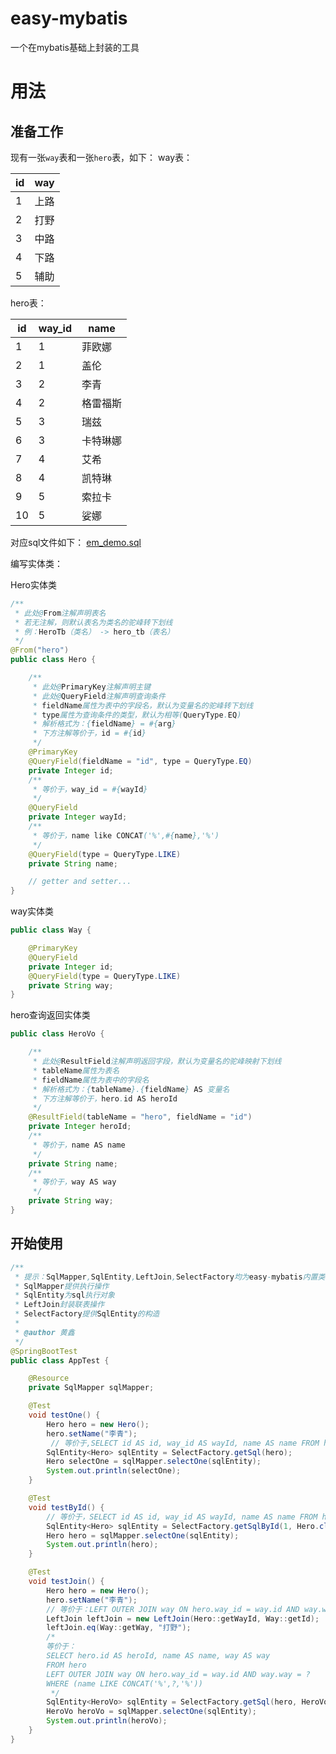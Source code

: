 # easy-mybatis
一个在mybatis基础上封装的工具

# 用法

## 准备工作

现有一张`way`表和一张`hero`表，如下：
way表：

| **id** | **way** |
| ------ | ------- |
| 1      | 上路    |
| 2      | 打野    |
| 3      | 中路    |
| 4      | 下路    |
| 5      | 辅助    |

hero表：

| **id** | **way_id** | **name** |
| ------ | ---------- | -------- |
| 1      | 1          | 菲欧娜   |
| 2      | 1          | 盖伦     |
| 3      | 2          | 李青     |
| 4      | 2          | 格雷福斯 |
| 5      | 3          | 瑞兹     |
| 6      | 3          | 卡特琳娜 |
| 7      | 4          | 艾希     |
| 8      | 4          | 凯特琳   |
| 9      | 5          | 索拉卡   |
| 10     | 5          | 娑娜     |

对应sql文件如下：
[em_demo.sql](https://www.yuque.com/attachments/yuque/0/2022/sql/12543633/1669689634848-106d2a88-c8c9-4748-b43d-e32a0f0b4fcb.sql?_lake_card=%7B%22src%22%3A%22https%3A%2F%2Fwww.yuque.com%2Fattachments%2Fyuque%2F0%2F2022%2Fsql%2F12543633%2F1669689634848-106d2a88-c8c9-4748-b43d-e32a0f0b4fcb.sql%22%2C%22name%22%3A%22em_demo.sql%22%2C%22size%22%3A2119%2C%22type%22%3A%22%22%2C%22ext%22%3A%22sql%22%2C%22source%22%3A%22%22%2C%22status%22%3A%22done%22%2C%22download%22%3Atrue%2C%22taskId%22%3A%22u08311f49-e354-409b-b9bc-a556130e0e8%22%2C%22taskType%22%3A%22upload%22%2C%22__spacing%22%3A%22both%22%2C%22id%22%3A%22u0aa5f421%22%2C%22margin%22%3A%7B%22top%22%3Atrue%2C%22bottom%22%3Atrue%7D%2C%22card%22%3A%22file%22%7D)

编写实体类：

Hero实体类

```java
/**
 * 此处@From注解声明表名
 * 若无注解，则默认表名为类名的驼峰转下划线
 * 例：HeroTb（类名） -> hero_tb（表名）
 */
@From("hero")
public class Hero {

    /**
	 * 此处@PrimaryKey注解声明主键
     * 此处@QueryField注解声明查询条件
     * fieldName属性为表中的字段名，默认为变量名的驼峰转下划线
     * type属性为查询条件的类型，默认为相等(QueryType.EQ)
     * 解析格式为：{fieldName} = #{arg}
     * 下方注解等价于，id = #{id}
     */
    @PrimaryKey
    @QueryField(fieldName = "id", type = QueryType.EQ)
    private Integer id;
    /**
     * 等价于，way_id = #{wayId}
     */
    @QueryField
    private Integer wayId;
    /**
     * 等价于，name like CONCAT('%',#{name},'%')
     */
    @QueryField(type = QueryType.LIKE)
    private String name;

    // getter and setter...
}
```

way实体类

```java
public class Way {

    @PrimaryKey
    @QueryField
    private Integer id;
    @QueryField(type = QueryType.LIKE)
    private String way;
}
```

hero查询返回实体类

```java
public class HeroVo {

    /**
     * 此处@ResultField注解声明返回字段，默认为变量名的驼峰映射下划线
     * tableName属性为表名
     * fieldName属性为表中的字段名
     * 解析格式为：{tableName}.{fieldName} AS 变量名
     * 下方注解等价于，hero.id AS heroId
     */
    @ResultField(tableName = "hero", fieldName = "id")
    private Integer heroId;
    /**
     * 等价于，name AS name
     */
    private String name;
    /**
     * 等价于，way AS way
     */
    private String way;
}
```

## 开始使用

```java
/**
 * 提示：SqlMapper,SqlEntity,LeftJoin,SelectFactory均为easy-mybatis内置类
 * SqlMapper提供执行操作
 * SqlEntity为sql执行对象
 * LeftJoin封装联表操作
 * SelectFactory提供SqlEntity的构造
 *
 * @author 黄鑫
 */
@SpringBootTest
public class AppTest {

    @Resource
    private SqlMapper sqlMapper;

    @Test
    void testOne() {
        Hero hero = new Hero();
        hero.setName("李青");
         // 等价于,SELECT id AS id, way_id AS wayId, name AS name FROM hero WHERE (name LIKE CONCAT('%',?,'%'))
        SqlEntity<Hero> sqlEntity = SelectFactory.getSql(hero);
        Hero selectOne = sqlMapper.selectOne(sqlEntity);
        System.out.println(selectOne);
    }

    @Test
    void testById() {
        // 等价于，SELECT id AS id, way_id AS wayId, name AS name FROM hero WHERE (id = ?)
        SqlEntity<Hero> sqlEntity = SelectFactory.getSqlById(1, Hero.class);
        Hero hero = sqlMapper.selectOne(sqlEntity);
        System.out.println(hero);
    }

    @Test
    void testJoin() {
        Hero hero = new Hero();
        hero.setName("李青");
        // 等价于：LEFT OUTER JOIN way ON hero.way_id = way.id AND way.way = ?
        LeftJoin leftJoin = new LeftJoin(Hero::getWayId, Way::getId);
        leftJoin.eq(Way::getWay, "打野");
        /*
        等价于：
        SELECT hero.id AS heroId, name AS name, way AS way
        FROM hero
        LEFT OUTER JOIN way ON hero.way_id = way.id AND way.way = ?
        WHERE (name LIKE CONCAT('%',?,'%'))
         */
        SqlEntity<HeroVo> sqlEntity = SelectFactory.getSql(hero, HeroVo.class, leftJoin);
        HeroVo heroVo = sqlMapper.selectOne(sqlEntity);
        System.out.println(heroVo);
    }
}

```